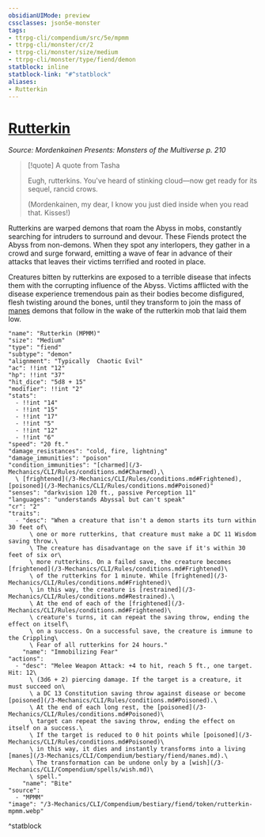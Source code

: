 ```yaml
---
obsidianUIMode: preview
cssclasses: json5e-monster
tags:
- ttrpg-cli/compendium/src/5e/mpmm
- ttrpg-cli/monster/cr/2
- ttrpg-cli/monster/size/medium
- ttrpg-cli/monster/type/fiend/demon
statblock: inline
statblock-link: "#^statblock"
aliases:
- Rutterkin
---
```

# [Rutterkin](3-Mechanics\CLI\Compendium\bestiary\fiend/rutterkin-mpmm.md)
*Source: Mordenkainen Presents: Monsters of the Multiverse p. 210*  

> [!quote] A quote from Tasha  
> 
> Eugh, rutterkins. You've heard of stinking cloud—now get ready for its sequel, rancid crows.
> 
> (Mordenkainen, my dear, I know you just died inside when you read that. Kisses!)

Rutterkins are warped demons that roam the Abyss in mobs, constantly searching for intruders to surround and devour. These Fiends protect the Abyss from non-demons. When they spot any interlopers, they gather in a crowd and surge forward, emitting a wave of fear in advance of their attacks that leaves their victims terrified and rooted in place.

Creatures bitten by rutterkins are exposed to a terrible disease that infects them with the corrupting influence of the Abyss. Victims afflicted with the disease experience tremendous pain as their bodies become disfigured, flesh twisting around the bones, until they transform to join the mass of [manes](/3-Mechanics/CLI/Compendium/bestiary/fiend/manes.md) demons that follow in the wake of the rutterkin mob that laid them low.

```statblock
"name": "Rutterkin (MPMM)"
"size": "Medium"
"type": "fiend"
"subtype": "demon"
"alignment": "Typically  Chaotic Evil"
"ac": !!int "12"
"hp": !!int "37"
"hit_dice": "5d8 + 15"
"modifier": !!int "2"
"stats":
  - !!int "14"
  - !!int "15"
  - !!int "17"
  - !!int "5"
  - !!int "12"
  - !!int "6"
"speed": "20 ft."
"damage_resistances": "cold, fire, lightning"
"damage_immunities": "poison"
"condition_immunities": "[charmed](/3-Mechanics/CLI/Rules/conditions.md#Charmed),\
  \ [frightened](/3-Mechanics/CLI/Rules/conditions.md#Frightened), [poisoned](/3-Mechanics/CLI/Rules/conditions.md#Poisoned)"
"senses": "darkvision 120 ft., passive Perception 11"
"languages": "understands Abyssal but can't speak"
"cr": "2"
"traits":
  - "desc": "When a creature that isn't a demon starts its turn within 30 feet of\
      \ one or more rutterkins, that creature must make a DC 11 Wisdom saving throw.\
      \ The creature has disadvantage on the save if it's within 30 feet of six or\
      \ more rutterkins. On a failed save, the creature becomes [frightened](/3-Mechanics/CLI/Rules/conditions.md#Frightened)\
      \ of the rutterkins for 1 minute. While [frightened](/3-Mechanics/CLI/Rules/conditions.md#Frightened)\
      \ in this way, the creature is [restrained](/3-Mechanics/CLI/Rules/conditions.md#Restrained).\
      \ At the end of each of the [frightened](/3-Mechanics/CLI/Rules/conditions.md#Frightened)\
      \ creature's turns, it can repeat the saving throw, ending the effect on itself\
      \ on a success. On a successful save, the creature is immune to the Crippling\
      \ Fear of all rutterkins for 24 hours."
    "name": "Immobilizing Fear"
"actions":
  - "desc": "Melee Weapon Attack: +4 to hit, reach 5 ft., one target. Hit: 12\
      \ (3d6 + 2) piercing damage. If the target is a creature, it must succeed on\
      \ a DC 13 Constitution saving throw against disease or become [poisoned](/3-Mechanics/CLI/Rules/conditions.md#Poisoned).\
      \ At the end of each long rest, the [poisoned](/3-Mechanics/CLI/Rules/conditions.md#Poisoned)\
      \ target can repeat the saving throw, ending the effect on itself on a success.\
      \ If the target is reduced to 0 hit points while [poisoned](/3-Mechanics/CLI/Rules/conditions.md#Poisoned)\
      \ in this way, it dies and instantly transforms into a living [manes](/3-Mechanics/CLI/Compendium/bestiary/fiend/manes.md).\
      \ The transformation can be undone only by a [wish](/3-Mechanics/CLI/Compendium/spells/wish.md)\
      \ spell."
    "name": "Bite"
"source":
  - "MPMM"
"image": "/3-Mechanics/CLI/Compendium/bestiary/fiend/token/rutterkin-mpmm.webp"
```
^statblock